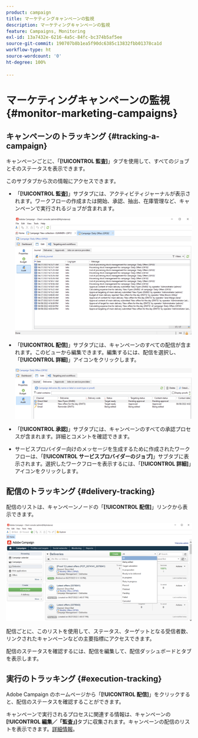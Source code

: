 ```yaml
---
product: campaign
title: マーケティングキャンペーンの監視
description: マーケティングキャンペーンの監視
feature: Campaigns, Monitoring
exl-id: 13a7432e-6216-4a5c-84fc-bc374b5af5ee
source-git-commit: 190707b8b1ea5f90dc6385c13832fbb01378ca1d
workflow-type: ht
source-wordcount: '0'
ht-degree: 100%

---
```


# マーケティングキャンペーンの監視 {#monitor-marketing-campaigns}

## キャンペーンのトラッキング {#tracking-a-campaign}

キャンペーンごとに、「**[!UICONTROL 監査]**」タブを使用して、すべてのジョブとそのステータスを表示できます。

このサブタブから次の情報にアクセスできます。

* 「**[!UICONTROL 監査]**」サブタブには、アクティビティジャーナルが表示されます。ワークフローの作成または開始、承認、抽出、在庫管理など、キャンペーンで実行されるジョブが含まれます。

   ![](assets/campaign-audit-tab.png)

* 「**[!UICONTROL 配信]**」サブタブには、キャンペーンのすべての配信が含まれます。このビューから編集できます。編集するには、配信を選択し、「**[!UICONTROL 詳細]**」アイコンをクリックします。

   ![](assets/campaign-delivery-tab.png)

* 「**[!UICONTROL 承認]**」サブタブには、キャンペーンのすべての承認プロセスが含まれます。詳細とコメントを確認できます。

* サービスプロバイダー向けのメッセージを生成するために作成されたワークフローは、「**[!UICONTROL サービスプロバイダーのジョブ]**」サブタブに表示されます。選択したワークフローを表示するには、「**[!UICONTROL 詳細]**」アイコンをクリックします。

## 配信のトラッキング {#delivery-tracking}

配信のリストは、キャンペーンノードの「**[!UICONTROL 配信]**」リンクから表示できます。

![](assets/filter-deliveries-from-homepage.png)

配信ごとに、このリストを使用して、ステータス、ターゲットとなる受信者数、リンクされたキャンペーンなどの主要指標にアクセスできます。

配信のステータスを確認するには、配信を編集して、配信ダッシュボードとタブを表示します。

<!--
>[!NOTE]
>
>Information concerning delivery details is available in [this section](../../delivery/using/about-message-tracking.md) section.
-->

## 実行のトラッキング {#execution-tracking}

Adobe Campaign のホームページから「**[!UICONTROL 配信]**」をクリックすると、配信のステータスを確認することができます。

キャンペーンで実行されるプロセスに関連する情報は、キャンペーンの&#x200B;**[!UICONTROL 編集／「監査」]**&#x200B;タブに収集されます。キャンペーンの配信のリストを表示できます。[詳細情報](#tracking-a-campaign)。
